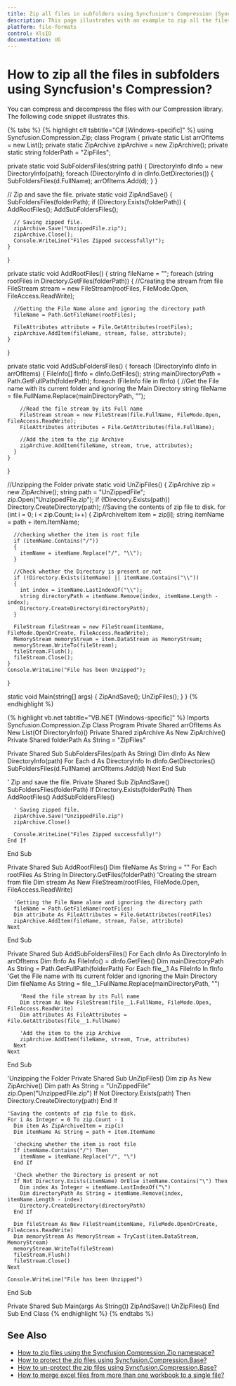 ```yaml
---
title: Zip all files in subfolders using Syncfusion's Compression |Syncfusion
description: This page illustrates with an example to zip all the files in subfolders using the Syncfusion.Compression.Zip namespace.
platform: file-formats
control: XlsIO
documentation: UG
---
```


# How to zip all the files in subfolders using Syncfusion's Compression?

You can compress and decompress the files with our Compression library. The following code snippet illustrates this.

{% tabs %} 
{% highlight c# tabtitle="C# [Windows-specific]" %}
using Syncfusion.Compression.Zip;
class Program
{
  private static List<DirectoryInfo> arrOfItems = new List<DirectoryInfo>();
  private static ZipArchive zipArchive = new ZipArchive();
  private static string folderPath = "ZipFiles";

  private static void SubFoldersFiles(string path)
  {
    DirectoryInfo dInfo = new DirectoryInfo(path);
    foreach (DirectoryInfo d in dInfo.GetDirectories())
    {
      SubFoldersFiles(d.FullName);
      arrOfItems.Add(d);
    }
  }

  // Zip and save the file.
  private static void ZipAndSave()
  {
    SubFoldersFiles(folderPath);
    if (Directory.Exists(folderPath))
    {
      AddRootFiles();
      AddSubFoldersFiles();

      // Saving zipped file.
      zipArchive.Save("UnzippedFile.zip");
      zipArchive.Close();
      Console.WriteLine("Files Zipped successfully!");
    }
  }

  private static void AddRootFiles()
  {
    string fileName = "";
    foreach (string rootFiles in Directory.GetFiles(folderPath))
    {
      //Creating the stream from file
      FileStream stream = new FileStream(rootFiles, FileMode.Open, FileAccess.ReadWrite);

      //Getting the File Name alone and ignoring the directory path
      fileName = Path.GetFileName(rootFiles);

      FileAttributes attribute = File.GetAttributes(rootFiles);
      zipArchive.AddItem(fileName, stream, false, attribute);
    }
  }

  private static void AddSubFoldersFiles()
  {
    foreach (DirectoryInfo dInfo in arrOfItems)
    {
      FileInfo[] fInfo = dInfo.GetFiles();
      string mainDirectoryPath = Path.GetFullPath(folderPath);
      foreach (FileInfo file in fInfo)
      {
        //Get the File name with its current folder and ignoring the Main Directory
        string fileName = file.FullName.Replace(mainDirectoryPath, "");

        //Read the file stream by its Full name
        FileStream stream = new FileStream(file.FullName, FileMode.Open, FileAccess.ReadWrite);
        FileAttributes attributes = File.GetAttributes(file.FullName);

        //Add the item to the zip Archive
        zipArchive.AddItem(fileName, stream, true, attributes);
      }
    }
  }

  //Unzipping the Folder
  private static void UnZipFiles()
  {
    ZipArchive zip = new ZipArchive();
    string path = "UnZippedFile";
    zip.Open("UnzippedFile.zip");
    if (!Directory.Exists(path))
      Directory.CreateDirectory(path);
    //Saving the contents of zip file to disk.
    for (int i = 0; i < zip.Count; i++)
    {
      ZipArchiveItem item = zip[i];
      string itemName = path + item.ItemName;

      //checking whether the item is root file
      if (itemName.Contains("/"))
      {
        itemName = itemName.Replace("/", "\\");
      }

      //Check whether the Directory is present or not
      if (!Directory.Exists(itemName) || itemName.Contains("\\"))
      {
        int index = itemName.LastIndexOf("\\");
        string directoryPath = itemName.Remove(index, itemName.Length - index);
        Directory.CreateDirectory(directoryPath);
      }

      FileStream fileStream = new FileStream(itemName, FileMode.OpenOrCreate, FileAccess.ReadWrite);
      MemoryStream memoryStream = item.DataStream as MemoryStream;
      memoryStream.WriteTo(fileStream);
      fileStream.Flush();
      fileStream.Close();
    }
    Console.WriteLine("File has been Unzipped");
  }

  static void Main(string[] args)
  {
    ZipAndSave();
    UnZipFiles();
  }
}
{% endhighlight %}

{% highlight vb.net tabtitle="VB.NET [Windows-specific]" %}
Imports Syncfusion.Compression.Zip
Class Program
  Private Shared arrOfItems As New List(Of DirectoryInfo)()
  Private Shared zipArchive As New ZipArchive()
  Private Shared folderPath As String = "ZipFiles"

  Private Shared Sub SubFoldersFiles(path As String)
    Dim dInfo As New DirectoryInfo(path)
    For Each d As DirectoryInfo In dInfo.GetDirectories()
      SubFoldersFiles(d.FullName)
    arrOfItems.Add(d)
    Next
  End Sub

  ' Zip and save the file.
  Private Shared Sub ZipAndSave()
    SubFoldersFiles(folderPath)
    If Directory.Exists(folderPath) Then
      AddRootFiles()
      AddSubFoldersFiles()

      ' Saving zipped file.
      zipArchive.Save("UnzippedFile.zip")
      zipArchive.Close()
	  
      Console.WriteLine("Files Zipped successfully!")
    End If
  End Sub

  Private Shared Sub AddRootFiles()
    Dim fileName As String = ""
    For Each rootFiles As String In Directory.GetFiles(folderPath)
      'Creating the stream from file
      Dim stream As New FileStream(rootFiles, FileMode.Open, FileAccess.ReadWrite)

      'Getting the File Name alone and ignoring the directory path
      fileName = Path.GetFileName(rootFiles)
      Dim attribute As FileAttributes = File.GetAttributes(rootFiles)
      zipArchive.AddItem(fileName, stream, False, attribute)
    Next
  End Sub

  Private Shared Sub AddSubFoldersFiles()
    For Each dInfo As DirectoryInfo In arrOfItems
      Dim fInfo As FileInfo() = dInfo.GetFiles()
      Dim mainDirectoryPath As String = Path.GetFullPath(folderPath)
      For Each file__1 As FileInfo In fInfo
        'Get the File name with its current folder and ignoring the Main Directory
        Dim fileName As String = file__1.FullName.Replace(mainDirectoryPath, "")

        'Read the file stream by its Full name
        Dim stream As New FileStream(file__1.FullName, FileMode.Open, FileAccess.ReadWrite)
        Dim attributes As FileAttributes = File.GetAttributes(file__1.FullName)

        'Add the item to the zip Archive
        zipArchive.AddItem(fileName, stream, True, attributes)
      Next
    Next
  End Sub

  'Unzipping the Folder
  Private Shared Sub UnZipFiles()
    Dim zip As New ZipArchive()
    Dim path As String = "UnZippedFile"
    zip.Open("UnzippedFile.zip")
    If Not Directory.Exists(path) Then
      Directory.CreateDirectory(path)
    End If

    'Saving the contents of zip file to disk.
    For i As Integer = 0 To zip.Count - 1
      Dim item As ZipArchiveItem = zip(i)
      Dim itemName As String = path + item.ItemName

      'checking whether the item is root file
      If itemName.Contains("/") Then
        itemName = itemName.Replace("/", "\")
      End If

      'Check whether the Directory is present or not
      If Not Directory.Exists(itemName) OrElse itemName.Contains("\") Then
        Dim index As Integer = itemName.LastIndexOf("\")
        Dim directoryPath As String = itemName.Remove(index, itemName.Length - index)
        Directory.CreateDirectory(directoryPath)
      End If

      Dim fileStream As New FileStream(itemName, FileMode.OpenOrCreate, FileAccess.ReadWrite)
      Dim memoryStream As MemoryStream = TryCast(item.DataStream, MemoryStream)
      memoryStream.WriteTo(fileStream)
      fileStream.Flush()
      fileStream.Close()
    Next

    Console.WriteLine("File has been Unzipped")
  End Sub

  Private Shared Sub Main(args As String())
    ZipAndSave()
    UnZipFiles()
  End Sub
End Class
{% endhighlight %}
{% endtabs %}  

## See Also

* [How to zip files using the Syncfusion.Compression.Zip namespace?](https://help.syncfusion.com/file-formats/xlsio/faqs/how-to-zip-files-using-the-syncfusion-compression-zip-namespace)
* [How to protect the zip files using Syncfusion.Compression.Base?](https://help.syncfusion.com/file-formats/xlsio/faqs/how-to-protect-the-zip-files-using-syncfusion-compression-base)
* [How to un-protect the zip files using Syncfusion.Compression.Base?](https://help.syncfusion.com/file-formats/xlsio/faqs/how-to-un-protect-the-zip-files-using-syncfusion-compression-base)
* [How to merge excel files from more than one workbook to a single file?](https://help.syncfusion.com/file-formats/xlsio/faqs/how-to-merge-excel-files-from-more-than-one-workbook-to-a-single-file)

